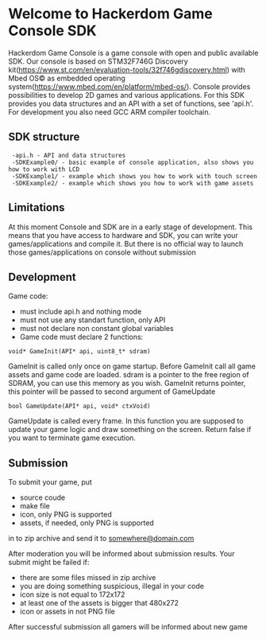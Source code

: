 # Welcome to Hackerdom Game Console SDK

Hackerdom Game Console is a game console with open and public available SDK. Our console is based on STM32F746G Discovery kit(https://www.st.com/en/evaluation-tools/32f746gdiscovery.html) with Mbed OS© as embedded operating system(https://www.mbed.com/en/platform/mbed-os/). 
Console provides possibilities to develop 2D games and various applications. For this SDK provides you data structures and an API with a set of functions, see 'api.h'. For development you also need GCC ARM compiler toolchain. 

## SDK structure
~~~~
 -api.h - API and data structures
 -SDKExample0/ - basic example of console application, also shows you how to work with LCD
 -SDKExample1/ - example which shows you how to work with touch screen
 -SDKExample2/ - example which shows you how to work with game assets
~~~~

## Limitations
At this moment Console and SDK are in a early stage of development. This means that you have access to hardware and SDK, you can write your games/applications and compile it. But there is no official way to launch those games/applications on console without submission

## Development
Game code:
+ must include api.h and nothing mode
+ must not use any standart function, only API
+ must not declare non constant global variables
+ Game code must declare 2 functions:
~~~~
void* GameInit(API* api, uint8_t* sdram)
~~~~
GameInit is called only once on game startup. Before GameInit call all game assets and game code are loaded. sdram is a pointer to the free region of SDRAM, you can use this memory as you wish. GameInit returns pointer, this pointer will be passed to second argument of GameUpdate
~~~~
bool GameUpdate(API* api, void* ctxVoid)
~~~~
GameUpdate is called every frame. In this function you are supposed to update your game logic and draw something on the screen. Return false if you want to terminate game execution.

## Submission
To submit your game, put 
+ source coude
+ make file
+ icon, only PNG is supported
+ assets, if needed, only PNG is supported

in to zip archive and send it to somewhere@domain.com

After moderation you will be informed about submission results. Your submit might be failed if:

+ there are some files missed in zip archive
+ you are doing something suspicious, illegal in your code
+ icon size is not equal to 172x172
+ at least one of the assets is bigger that 480x272
+ icon or assets in not PNG file

After successful submission all gamers will be informed about new game